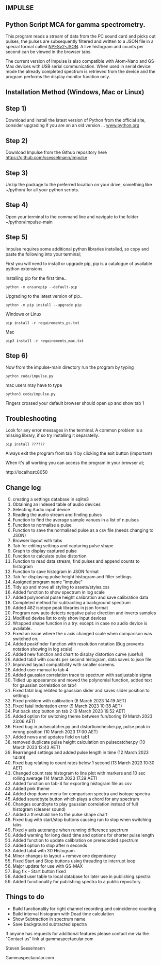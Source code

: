 IMPULSE
-------
Python Script MCA for gamma spectrometry.
----------------------------------------
 This program reads a stream of data from the PC sound card and picks out pulses, the pulses are subsequently filtered and written to a JSON file in a special format called [NPESv2-JSON](https://github.com/OpenGammaProject/NPES-JSON). A live histogram and counts per second can be viewed in the browser tabs. 

 The current version of Impulse is also compatible with Atom-Nano and GS-Max devices with USB serial communication.
 When used in serial device mode the already completed spectrum is retrieved from the device and the program performs the display monitor function only.
 
Installation Method (Windows, Mac or Linux)
-------------------------------------------
Step 1)
-------
Download and install the latest version of Python from the official site, consider upgrading if you are on an old version ... www.python.org

Step 2)
------- 
Download Impulse from the Github repository here https://github.com/ssesselmann/impulse

Step 3)
-------
Unzip the package to the preferred location on your drive, something like ~/python/ for all your python scripts.

Step 4)
-------
Open your terminal to the command line and navigate to the folder ~/python/impulse-main

Step 5)
------- 
Impulse requires some additional python libraries installed, so copy and paste the following into your terminal;

First you will need to install or upgrade pip, pip is a catalogue of available python extensions.

Installing pip for the first time..
```
python -m ensurepip --default-pip
```
Upgrading to the latest version of pip..
```
python -m pip install --upgrade pip
```
Windows or Linux
```
pip install -r requirements_pc.txt
```
Mac
```
pip3 install -r requirements_mac.txt
```


Step 6)
------- 
Now from the impulse-main directory run the program by typing 
```
python code/impulse.py
```
mac users may have to type
```
python3 code/impulse.py
```
Fingers crossed your default browser should open up and show tab 1

Troubleshooting
---------------
Look for any error messages in the terminal. A common problem is a missing library, if so try installing it separatelly.
```
pip install ??????
```

Always exit the program from tab 4 by clicking the exit button (important)

When it's all working you can access the program in your browser at;

http://localhost:8050
 

Change log
------------------------

0) creating a settings database in sqlite3
1) Obtaining an indexed table of audio devices 
2) Selecting Audio input device
3) Reading the audio stream and finding pulses
4) Function to find the average sample vanues in a list of n pulses
5) Function to normalise a pulse
6) Function to save the normalised pulse as a csv file (needs changing to JSON)
7) Browser layout with tabs
8) Tab for editing settings and capturing pulse shape
9) Graph to display captured pulse
10) Function to calculate pulse distortion
11) Function to read data stream, find pulses and append counts to histogram
12) Function to save histogram in JSON format
13) Tab for displaying pulse height histogram and filter settings
14) Assigned program name "impulse"
15) Tidy up and move all styling to assets/styles.css
16) Added function to show spectrum in log scale
17) Added polynomial pulse height calibration and save calibration data
18) Completed method for subtracting a background spectrum
19) Added 482 isotope peak libraries in json format
20) Program now auto detects negative pulse direction and inverts samples
21) Modified devise list to only show input devices
22) Wrapped shape function in a try: except: in case no audio device is available.
23) Fixed an issue where the x axis changed scale when comparison was switched on.
24) Added peakfinder function with resolution notation (Bug prevents notation showing in log scale)
25) Added new function and chart to display distortion curve (useful) 
26) Added tab3 with counts per second histogram, data saves to json file
27) Improved layout compatibility with smaller screens.
28) Added user manual to tab 4
29) Added gaussian correlation trace to spectrum with sadjustable sigma
30) Tidied up appearance and moved the polynomial function, added text for gaussian correlation on tab4
31) Fixed fatal bug related to gaussian slider and saves slider position to settings
32) Fixed problem with calibration (8 March 2023 14:19 AET)
33) Fixed fatal indentation error (9 March 2023 10:38 AET)
34) Put back stop button on tab 2 (9 March 2023 19.52 AET)
35) Added option for switching theme between fun/boring (9 March 2023 23:06 AET)
36) Fixed bug in pulsecatcher.py and distortionchecker.py, pulse peak in wrong position (10 March 2023 17:00 AET)
37) Added news and updates field on tab1
38) removed duplicate pulse height calculation on pulsecatcher.py (10 March 2023 12:43 AET)
39) Rearranged settings and added pulse length in time (12 March 2023 14:00)
40) Fixed bug relating to count rates below 1 second (13 March 2023 10:30 AET)
41) Changed count rate histogram to line plot with markers and 10 sec rolling average (14 March 2023 17.39 AET)
42) Added function on tab-4 for exporting histogram file as csv
43) Added pink theme
44) Added drop down menu for comparison spectra and isotope spectra
45) Added soundbyte button which plays a chord for any spectrum
46) Changes soundbyte to play gaussian correlation instead of full histogram (cleaner sound)
47) Added a threshold line to the pulse shape chart 
48) Fixed bug with start/stop buttons causing run to stop when switching tabs.
49) Fixed y axis autorange when running difference spectrum
50) Added warning for long dead time and options for shorter pulse length
51) Added function to update calibration on prerecorded spectrum
52) Added option to stop after n seconds
53) Added tab4 with 3D Histogram
54) Minor changes to layout + remove one dependancy
55) Fixed Start and Stop buttons using threading to interrupt loop
56) Major update for use with GS-MAX 
57) Bug fix - Start button fixed
58) Added user table to local database for later use in publishing spectra
60) Added functionality for publishing spectra to a public repository.


Things to do
------------
* Build functionality for right channel recording and coincidence counting
* Build interval histogram with Dead time calculation 
* Show Subtraction in spectrum name
* Save background subtracted spectra


If anyone has requests for additional features please contact me via the "Contact us" link at gammaspectacular.com


Steven Sesselmann

Gammaspectacular.com

